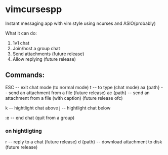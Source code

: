 # vimcursespp
Instant messaging app with vim style using ncurses and ASIO(probably)

What it can do:
1. 1v1 chat
2. Join/host a group chat
3. Send attachments (future release)
4. Allow replying (future release)

## Commands:
ESC -- exit chat mode (to normal mode)
t -- to type (chat mode)
aa {path} -- send an attachment from a file (future release)
ac {path} -- send an attachment from a file (with caption) (future release ofc)

k -- hightlight chat above
j -- hightlight chat below

:e -- end chat (quit from a group)

### on hightligting
r -- reply to a chat (future release)
d {path} -- download attachment to disk (future release)
